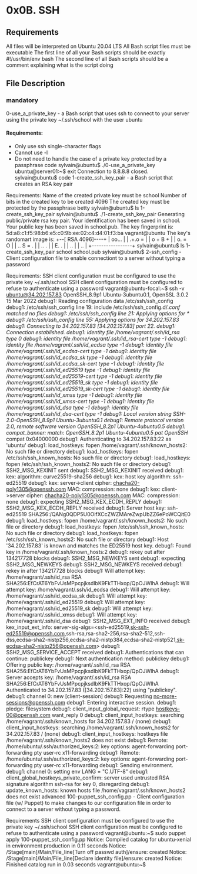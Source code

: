 # 0x0B. SSH
## Requirements
All files will be interpreted on Ubuntu 20.04 LTS
All Bash script files must be executable
The first line of all your Bash scripts should be exactly #!/usr/bin/env bash
The second line of all Bash scripts should be a comment explaining what is the script doing
## File Description
### mandatory
0-use_a_private_key - a Bash script that uses ssh to connect to your server using the private key ~/.ssh/school with the user ubuntu

#### Requirements:
* Only use ssh single-character flags
* Cannot use -l
* Do not need to handle the case of a private key protected by a passphrase
code sylvain@ubuntu$ ./0-use_a_private_key
ubuntu@server01:~$ exit
Connection to 8.8.8.8 closed.
sylvain@ubuntu$ code
1-create_ssh_key_pair - a Bash script that creates an RSA key pair

Requirements:
Name of the created private key must be school
Number of bits in the created key to be created 4096
The created key must be protected by the passphrase betty
sylvain@ubuntu$ ls
1-create_ssh_key_pair
sylvain@ubuntu$ ./1-create_ssh_key_pair
Generating public/private rsa key pair.
Your identification has been saved in school.
Your public key has been saved in school.pub.
The key fingerprint is:
5d:a8:c1:f5:98:b6:e5:c0:9b:ee:02:c4:d4:01:f3:ba vagrant@ubuntu
The key's randomart image is:
+--[ RSA 4096]----+
|      oo...      |
|      .+.o =     |
|     o  + B +    |
|      o. = O     |
|     .. S = .    |
|      .. .       |
|      E.  .      |
|        ..       |
|         ..      |
+-----------------+
sylvain@ubuntu$ ls
1-create_ssh_key_pair school  school.pub
sylvain@ubuntu$ 
2-ssh_config - Client configuration file to enable connectiont to a server without typing a password

Requirements:
SSH client configuration must be configured to use the private key ~/.ssh/school
SSH client configuration must be configured to refuse to authenticate using a password
vagrant@ubuntu-focal:~$ ssh -v ubuntu@34.202.157.83
OpenSSH_8.9p1 Ubuntu-3ubuntu0.1, OpenSSL 3.0.2 15 Mar 2022
debug1: Reading configuration data /etc/ssh/ssh_config
debug1: /etc/ssh/ssh_config line 19: include /etc/ssh/ssh_config.d/*.conf matched no files
debug1: /etc/ssh/ssh_config line 21: Applying options for *
debug1: /etc/ssh/ssh_config line 55: Applying options for 34.202.157.83
debug1: Connecting to 34.202.157.83 [34.202.157.83] port 22.
debug1: Connection established.
debug1: identity file /home/vagrant/.ssh/id_rsa type 0
debug1: identity file /home/vagrant/.ssh/id_rsa-cert type -1
debug1: identity file /home/vagrant/.ssh/id_ecdsa type -1
debug1: identity file /home/vagrant/.ssh/id_ecdsa-cert type -1
debug1: identity file /home/vagrant/.ssh/id_ecdsa_sk type -1
debug1: identity file /home/vagrant/.ssh/id_ecdsa_sk-cert type -1
debug1: identity file /home/vagrant/.ssh/id_ed25519 type -1
debug1: identity file /home/vagrant/.ssh/id_ed25519-cert type -1
debug1: identity file /home/vagrant/.ssh/id_ed25519_sk type -1
debug1: identity file /home/vagrant/.ssh/id_ed25519_sk-cert type -1
debug1: identity file /home/vagrant/.ssh/id_xmss type -1
debug1: identity file /home/vagrant/.ssh/id_xmss-cert type -1
debug1: identity file /home/vagrant/.ssh/id_dsa type -1
debug1: identity file /home/vagrant/.ssh/id_dsa-cert type -1
debug1: Local version string SSH-2.0-OpenSSH_8.9p1 Ubuntu-3ubuntu0.1
debug1: Remote protocol version 2.0, remote software version OpenSSH_8.2p1 Ubuntu-4ubuntu0.5
debug1: compat_banner: match: OpenSSH_8.2p1 Ubuntu-4ubuntu0.5 pat OpenSSH* compat 0x04000000
debug1: Authenticating to 34.202.157.83:22 as 'ubuntu'
debug1: load_hostkeys: fopen /home/vagrant/.ssh/known_hosts2: No such file or directory
debug1: load_hostkeys: fopen /etc/ssh/ssh_known_hosts: No such file or directory
debug1: load_hostkeys: fopen /etc/ssh/ssh_known_hosts2: No such file or directory
debug1: SSH2_MSG_KEXINIT sent
debug1: SSH2_MSG_KEXINIT received
debug1: kex: algorithm: curve25519-sha256
debug1: kex: host key algorithm: ssh-ed25519
debug1: kex: server->client cipher: chacha20-poly1305@openssh.com MAC: <implicit> compression: none
debug1: kex: client->server cipher: chacha20-poly1305@openssh.com MAC: <implicit> compression: none
debug1: expecting SSH2_MSG_KEX_ECDH_REPLY
debug1: SSH2_MSG_KEX_ECDH_REPLY received
debug1: Server host key: ssh-ed25519 SHA256:/QANg0QDP5U0OifXCcZWZMAreZwpUbZZ6ePoWCQitE0
debug1: load_hostkeys: fopen /home/vagrant/.ssh/known_hosts2: No such file or directory
debug1: load_hostkeys: fopen /etc/ssh/ssh_known_hosts: No such file or directory
debug1: load_hostkeys: fopen /etc/ssh/ssh_known_hosts2: No such file or directory
debug1: Host '34.202.157.83' is known and matches the ED25519 host key.
debug1: Found key in /home/vagrant/.ssh/known_hosts:2
debug1: rekey out after 134217728 blocks
debug1: SSH2_MSG_NEWKEYS sent
debug1: expecting SSH2_MSG_NEWKEYS
debug1: SSH2_MSG_NEWKEYS received
debug1: rekey in after 134217728 blocks
debug1: Will attempt key: /home/vagrant/.ssh/id_rsa RSA SHA256:EfCrAT6YbFvUsMPpcpjksdlbK9FkTTHxop/QpOJWIhA
debug1: Will attempt key: /home/vagrant/.ssh/id_ecdsa
debug1: Will attempt key: /home/vagrant/.ssh/id_ecdsa_sk
debug1: Will attempt key: /home/vagrant/.ssh/id_ed25519
debug1: Will attempt key: /home/vagrant/.ssh/id_ed25519_sk
debug1: Will attempt key: /home/vagrant/.ssh/id_xmss
debug1: Will attempt key: /home/vagrant/.ssh/id_dsa
debug1: SSH2_MSG_EXT_INFO received
debug1: kex_input_ext_info: server-sig-algs=<ssh-ed25519,sk-ssh-ed25519@openssh.com,ssh-rsa,rsa-sha2-256,rsa-sha2-512,ssh-dss,ecdsa-sha2-nistp256,ecdsa-sha2-nistp384,ecdsa-sha2-nistp521,sk-ecdsa-sha2-nistp256@openssh.com>
debug1: SSH2_MSG_SERVICE_ACCEPT received
debug1: Authentications that can continue: publickey
debug1: Next authentication method: publickey
debug1: Offering public key: /home/vagrant/.ssh/id_rsa RSA SHA256:EfCrAT6YbFvUsMPpcpjksdlbK9FkTTHxop/QpOJWIhA
debug1: Server accepts key: /home/vagrant/.ssh/id_rsa RSA SHA256:EfCrAT6YbFvUsMPpcpjksdlbK9FkTTHxop/QpOJWIhA
Authenticated to 34.202.157.83 ([34.202.157.83]:22) using "publickey".
debug1: channel 0: new [client-session]
debug1: Requesting no-more-sessions@openssh.com
debug1: Entering interactive session.
debug1: pledge: filesystem
debug1: client_input_global_request: rtype hostkeys-00@openssh.com want_reply 0
debug1: client_input_hostkeys: searching /home/vagrant/.ssh/known_hosts for 34.202.157.83 / (none)
debug1: client_input_hostkeys: searching /home/vagrant/.ssh/known_hosts2 for 34.202.157.83 / (none)
debug1: client_input_hostkeys: hostkeys file /home/vagrant/.ssh/known_hosts2 does not exist
debug1: Remote: /home/ubuntu/.ssh/authorized_keys:2: key options: agent-forwarding port-forwarding pty user-rc x11-forwarding
debug1: Remote: /home/ubuntu/.ssh/authorized_keys:2: key options: agent-forwarding port-forwarding pty user-rc x11-forwarding
debug1: Sending environment.
debug1: channel 0: setting env LANG = "C.UTF-8"
debug1: client_global_hostkeys_private_confirm: server used untrusted RSA signature algorithm ssh-rsa for key 0, disregarding
debug1: update_known_hosts: known hosts file /home/vagrant/.ssh/known_hosts2 does not exist
advanced
100-puppet_ssh_config.pp - Client configuration file (w/ Puppet) to make changes to our configuration file in order to connect to a server without typing a password.

Requirements
SSH client configuration must be configured to use the private key ~/.ssh/school
SSH client configuration must be configured to refuse to authenticate using a password
vagrant@ubuntu:~$ sudo puppet apply 100-puppet_ssh_config.pp
Notice: Compiled catalog for ubuntu-xenial in environment production in 0.11 seconds
Notice: /Stage[main]/Main/File_line[Turn off passwd auth]/ensure: created
Notice: /Stage[main]/Main/File_line[Declare identity file]/ensure: created
Notice: Finished catalog run in 0.03 seconds
vagrant@ubuntu:~$
